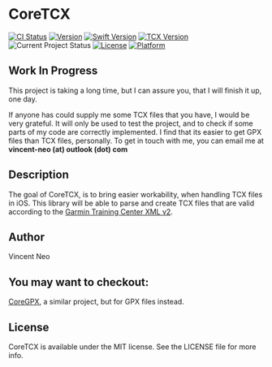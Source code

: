 # CoreTCX

[![CI Status](https://img.shields.io/travis/vincentneo/CoreTCX.svg?style=flat)](https://travis-ci.org/vincentneo/CoreTCX)
[![Version](https://img.shields.io/cocoapods/v/CoreTCX.svg?style=flat)](https://cocoapods.org/pods/CoreTCX)
[![Swift Version](https://img.shields.io/badge/Swift-5.0-orange.svg)](https://swift.org/blog/swift-5-released/)
[![TCX Version](https://img.shields.io/badge/tcx-2.0-darkblue.svg)](https://support.garmin.com/en-SG/?faq=VgxTchxqKO4ZbL0ucq05K8)
![Current Project Status](https://img.shields.io/badge/status-work%20in%20progress-yellow)
[![License](http://img.shields.io/:license-mit-black.svg)](http://doge.mit-license.org)
[![Platform](https://img.shields.io/cocoapods/p/CoreTCX.svg?style=flat)](https://cocoapods.org/pods/CoreTCX)

## Work In Progress

This project is taking a long time, but I can assure you, that I will finish it up, one day. 

If anyone has could supply me some TCX files that you have, I would be very grateful. It will only be used to test the project, and to check if some parts of my code are correctly implemented. I find that its easier to get GPX files than TCX files, personally. To get in touch with me, you can email me at **vincent-neo (at) outlook (dot) com**

## Description

The goal of CoreTCX, is to bring easier workability, when handling TCX files in iOS. This library will be able to parse and create TCX files that are valid according to the [Garmin Training Center XML v2](https://www8.garmin.com/xmlschemas/TrainingCenterDatabasev2.xsd).
<!---
## Example

To run the example project, clone the repo, and run `pod install` from the Example directory first.

## Installation

CoreTCX is available through [CocoaPods](https://cocoapods.org). To install
it, simply add the following line to your Podfile:

```ruby
pod 'CoreTCX'
```
-->
## Author

Vincent Neo

## You may want to checkout:
[CoreGPX](https://github.com/vincentneo/CoreGPX), a similar project, but for GPX files instead.

## License

CoreTCX is available under the MIT license. See the LICENSE file for more info.
